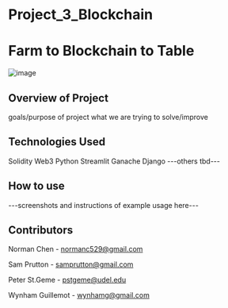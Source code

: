 # Project_3_Blockchain

# Farm to Blockchain to Table

![image](https://user-images.githubusercontent.com/75395061/119927305-0cdad180-bf2e-11eb-8169-51794458f3ad.png)


## Overview of Project
goals/purpose of project
what we are trying to solve/improve


## Technologies Used
Solidity
Web3
Python
Streamlit
Ganache
Django
---others tbd---

## How to use
---screenshots and instructions of example usage here---





## Contributors
Norman Chen - normanc529@gmail.com

Sam Prutton - samprutton@gmail.com

Peter St.Geme - pstgeme@udel.edu

Wynham Guillemot - wynhamg@gmail.com
